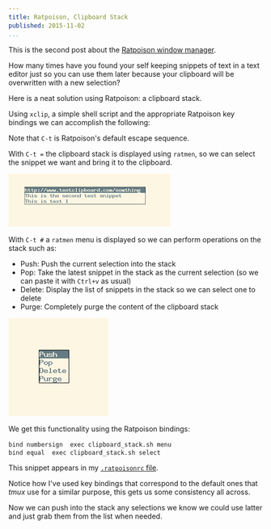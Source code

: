 ```yaml
---
title: Ratpoison, Clipboard Stack
published: 2015-11-02
...
```


This is the second post about the [Ratpoison window
manager](http://www.nongnu.org/ratpoison/).

How many times have you found your self keeping snippets of text in a text
editor just so you can use them later because your clipboard will be overwritten
with a new selection?

Here is a neat solution using Ratpoison: a clipboard stack.

Using `xclip`, a simple shell script and the appropriate Ratpoison key bindings
we can accomplish the following:

<!--more-->

Note that `C-t` is Ratpoison's default escape sequence.

With `C-t =` the clipboard stack is displayed using `ratmen`, so we can select
the snippet we want and bring it to the clipboard.

![](/img/ratclip/shot1.png)


With `C-t #` a `ratmen` menu is displayed so we can perform operations on the
stack such as:

- Push: Push the current selection into the stack
- Pop: Take the latest snippet in the stack as the current selection (so we can
  paste it with `Ctrl+v` as usual)
- Delete: Display the list of snippets in the stack so we can select one to
  delete
- Purge: Completely purge the content of the clipboard stack

![](/img/ratclip/shot2.png)


We get this functionality using the Ratpoison bindings:

```
bind numbersign  exec clipboard_stack.sh menu
bind equal  exec clipboard_stack.sh select
```

This snippet appears in my [`.ratpoisonrc`
file](https://github.com/alx741/dotfiles/blob/master/ratpoison/.ratpoisonrc).

Notice how I've used key bindings that correspond to the default ones that
*tmux* use for a similar purpose, this gets us some consistency all across.

Now we can push into the stack any selections we know we could use latter and
just grab them from the list when needed.
